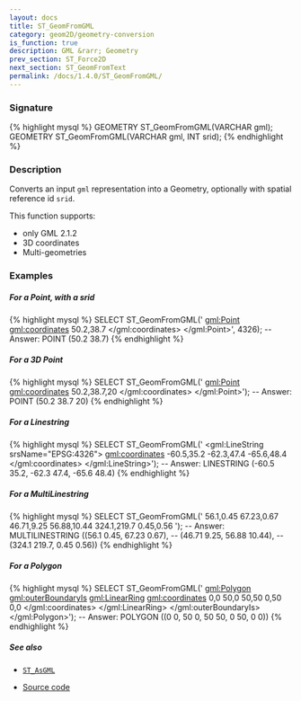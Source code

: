 ```yaml
---
layout: docs
title: ST_GeomFromGML
category: geom2D/geometry-conversion
is_function: true
description: GML &rarr; Geometry
prev_section: ST_Force2D
next_section: ST_GeomFromText
permalink: /docs/1.4.0/ST_GeomFromGML/
---
```


### Signature

{% highlight mysql %}
GEOMETRY ST_GeomFromGML(VARCHAR gml);
GEOMETRY ST_GeomFromGML(VARCHAR gml, INT srid);
{% endhighlight %}

### Description

Converts an input `gml` representation into a Geometry, optionally with spatial reference id `srid`.

This function supports:

* only GML 2.1.2
* 3D coordinates
* Multi-geometries

### Examples

##### For a Point, with a srid
{% highlight mysql %}
SELECT ST_GeomFromGML('
	<gml:Point>
	    <gml:coordinates>
	    	50.2,38.7
	    </gml:coordinates>
	</gml:Point>', 4326);
-- Answer: POINT (50.2 38.7)
{% endhighlight %}

##### For a 3D Point
{% highlight mysql %}
SELECT ST_GeomFromGML('
	<gml:Point>
	    <gml:coordinates>
	    	50.2,38.7,20
	    </gml:coordinates>
	</gml:Point>');
-- Answer: POINT (50.2 38.7 20)
{% endhighlight %}

##### For a Linestring
{% highlight mysql %}
SELECT ST_GeomFromGML('
	<gml:LineString srsName="EPSG:4326">
	    <gml:coordinates>
	    	-60.5,35.2 -62.3,47.4 -65.6,48.4
	    </gml:coordinates>
	</gml:LineString>');
-- Answer: LINESTRING (-60.5 35.2, -62.3 47.4, -65.6 48.4) 
{% endhighlight %}

##### For a MultiLinestring
{% highlight mysql %}
SELECT ST_GeomFromGML('
	<MultiLineString srsName="EPSG:4326">
	  <lineStringMember>
	     <LineString>
		<coordinates>56.1,0.45 67.23,0.67</coordinates>
	     </LineString>
	  </lineStringMember>
	  <lineStringMember>
	     <LineString>
		<coordinates>46.71,9.25 56.88,10.44</coordinates>
	     </LineString>
	  </lineStringMember>
	  <lineStringMember>
	     <LineString>
		<coordinates>324.1,219.7 0.45,0.56</coordinates>
	     </LineString>
	  </lineStringMember>
	</MultiLineString>');
-- Answer: MULTILINESTRING ((56.1 0.45, 67.23 0.67), 
--			    (46.71 9.25, 56.88 10.44), 
--			    (324.1 219.7, 0.45 0.56))
{% endhighlight %}

##### For a Polygon
{% highlight mysql %}
SELECT ST_GeomFromGML('
	<gml:Polygon>
	  <gml:outerBoundaryIs>
	     <gml:LinearRing>
		<gml:coordinates>
		  0,0 50,0 50,50 0,50 0,0
		</gml:coordinates>
	     </gml:LinearRing>
          </gml:outerBoundaryIs>
	</gml:Polygon>');
-- Answer: POLYGON ((0 0, 50 0, 50 50, 0 50, 0 0))
{% endhighlight %}

##### See also

* [`ST_AsGML`](../ST_AsGML)

* <a href="https://github.com/orbisgis/h2gis/blob/master/h2gis-functions/src/main/java/org/h2gis/functions/spatial/convert/ST_GeomFromGML.java" target="_blank">Source code</a>
